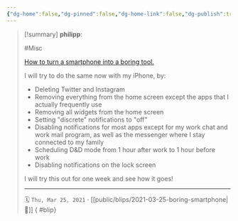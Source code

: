 ```yaml
---
{"dg-home":false,"dg-pinned":false,"dg-home-link":false,"dg-publish":true,"type":"blip","created-date":"2021-03-25T00:00:00","disabled rules":["yaml-title","yaml-title-alias","file-name-heading"],"title":"philipp @ 2021-03-25","dg-permalink":"2021/03/25/boring-smartphone/","updated-date":"2025-04-30T22:27:37","dg-path":"blips/2021-03-25-boring-smartphone.md","permalink":"/2021/03/25/boring-smartphone/","dgPassFrontmatter":true,"created":"2021-03-25T00:00:00","updated":"2025-04-30T22:27:37"}
---
```


> [!summary] **philipp**:
>
> #Misc
>
> [How to turn a smartphone into a boring tool.](https://maximevaillancourt.com/blog/turning-my-smartphone-into-a-boring-tool)
>
> I will try to do the same now with my iPhone, by:
>
> - Deleting Twitter and Instagram
> - Removing everything from the home screen except the apps that I actually frequently use
> - Removing all widgets from the home screen
> - Setting "discrete" notifications to "off"
> - Disabling notifications for most apps except for my work chat and work mail program, as well as the messenger where I stay connected to my family
> - Scheduling D&D mode from 1 hour after work to 1 hour before work
> - Disabling notifications on the lock screen
> 
> I will try this out for one week and see how it goes!
> - - -
>
> 🗓️ `Thu, Mar 25, 2021` · [[public/blips/2021-03-25-boring-smartphone\|🔗]]
{ #blip}

